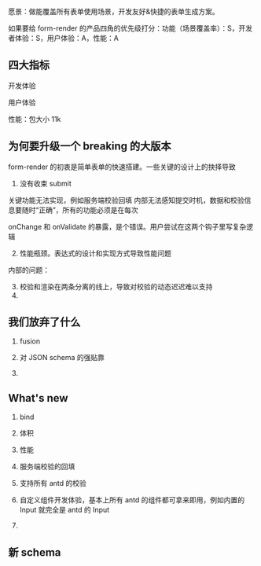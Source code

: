 愿景：做能覆盖所有表单使用场景，开发友好&快捷的表单生成方案。

如果要给 form-render 的产品四角的优先级打分：功能（场景覆盖率）：S，开发者体验：S，用户体验：A，性能：A

## 四大指标

开发体验

用户体验

性能：包大小 11k

## 为何要升级一个 breaking 的大版本

form-render 的初衷是简单表单的快速搭建。一些关键的设计上的抉择导致

1. 没有收束 submit

关键功能无法实现，例如服务端校验回填
内部无法感知提交时机，数据和校验信息要随时“正确”，所有的功能必须是在每次

onChange 和 onValidate 的暴露，是个错误。用户尝试在这两个钩子里写复杂逻辑

2. 性能瓶颈。表达式的设计和实现方式导致性能问题

内部的问题：

3. 校验和渲染在两条分离的线上，导致对校验的动态迟迟难以支持
4.

## 我们放弃了什么

1. fusion

2. 对 JSON schema 的强贴靠

3.

## What's new

1. bind
2. 体积
3. 性能
4. 服务端校验的回填
5. 支持所有 antd 的校验
6. 自定义组件开发体验，基本上所有 antd 的组件都可拿来即用，例如内置的 Input 就完全是 antd 的 Input

7.

## 新 schema

##
